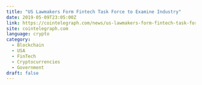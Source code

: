 ```yaml
---
title: "US Lawmakers Form Fintech Task Force to Examine Industry"
date: 2019-05-09T23:05:00Z
link: https://cointelegraph.com/news/us-lawmakers-form-fintech-task-force-to-examine-industry?utm_medium=RSS&utm_source=news.12bit.vn
site: cointelegraph.com
language: crypto
category:
  - Blockchain
  - USA
  - FinTech
  - Cryptocurrencies
  - Government
draft: false
---
```

